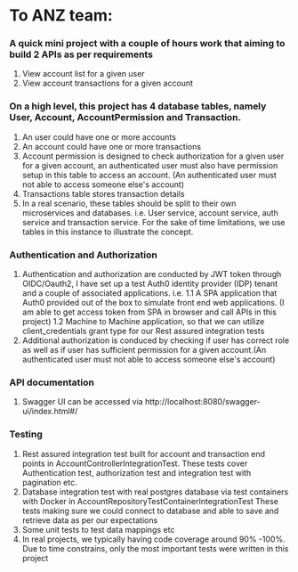 # To ANZ team:

### A quick mini project with a couple of hours work that aiming to build 2 APIs as per requirements
1. View account list for a given user
2. View account transactions for a given account

### On a high level, this project has 4 database tables, namely User, Account, AccountPermission and Transaction.
1. An user could have one or more accounts
2. An account could have one or more transactions
3. Account permission is designed to check authorization for a given user for a given account, an authenticated user must also have permission
setup in this table to access an account. (An authenticated user must not able to access someone else's account)
4. Transactions table stores transaction details
5. In a real scenario, these tables should be split to their own microservices and databases. i.e. User service, account service, auth service and transaction service. 
For the sake of time limitations, we use tables in this instance to illustrate the concept.

### Authentication and Authorization
1. Authentication and authorization are conducted by JWT token through OIDC/Oauth2, I have set up a test Auth0 identity provider (IDP) tenant and a couple of associated applications.
i.e. 
   1.1 A SPA application that Auth0 provided out of the box to simulate front end web applications. (I am able to get access token from SPA in browser and call APIs in this project)
   1.2 Machine to Machine application, so that we can utilize client_credentials grant type for our Rest assured integration tests
2. Additional authorization is conduced by checking if user has correct role as well as if user has sufficient permission for a given account.(An authenticated user must not able to access someone else's account) 

### API documentation
1. Swagger UI can be accessed via http://localhost:8080/swagger-ui/index.html#/ 

### Testing
1. Rest assured integration test built for account and transaction end points in AccountControllerIntegrationTest. These tests cover
Authentication test, authorization test and integration test with pagination etc.
2. Database integration test with real postgres database via test containers with Docker in AccountRepositoryTestContainerIntegrationTest
These tests making sure we could connect to database and able to save and retrieve data as per our expectations
3. Some unit tests to test data mappings etc
4. In real projects, we typically having code coverage around 90% -100%. Due to time constrains, only the most important tests were written in this project
